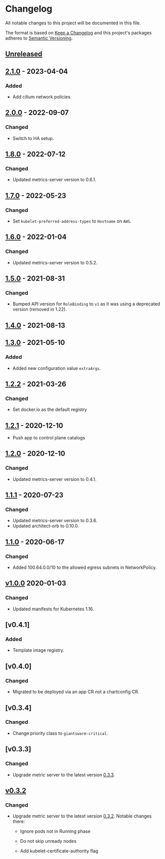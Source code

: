 # Changelog

All notable changes to this project will be documented in this file.

The format is based on [Keep a Changelog](http://keepachangelog.com/en/1.0.0/)
and this project's packages adheres to [Semantic Versioning](http://semver.org/spec/v2.0.0.html).

## [Unreleased]

## [2.1.0] - 2023-04-04

### Added

- Add cilium network policies.

## [2.0.0] - 2022-09-07

### Changed

- Switch to HA setup.

## [1.8.0] - 2022-07-12

### Changed

- Updated metrics-server version to 0.6.1.

## [1.7.0] - 2022-05-23

### Changed

- Set `kubelet-preferred-address-types` to `Hostname` on `AWS`.

## [1.6.0] - 2022-01-04

### Changed

- Updated metrics-server version to 0.5.2.

## [1.5.0] - 2021-08-31

### Changed

- Bumped API version for `RoleBinding` to `v1` as it was using a deprecated version (removed in 1.22).

## [1.4.0] - 2021-08-13

## [1.3.0] - 2021-05-10

### Added

- Added new configuration value `extraArgs`.

## [1.2.2] - 2021-03-26

### Changed

- Set docker.io as the default registry

## [1.2.1] - 2020-12-10

- Push app to control plane catalogs

## [1.2.0] - 2020-12-10

### Changed

- Updated metrics-server version to 0.4.1.

## [1.1.1] - 2020-07-23

### Changed

- Updated metrics-server version to 0.3.6.
- Updated architect-orb to 0.10.0.

## [1.1.0] - 2020-06-17

### Changed

- Added 100.64.0.0/10 to the allowed egress subnets in NetworkPolicy.

## [v1.0.0] 2020-01-03

### Changed

- Updated manifests for Kubernetes 1.16.

## [v0.4.1]

### Added

- Template image registry.

## [v0.4.0]

### Changed

- Migrated to be deployed via an app CR not a chartconfig CR.

## [v0.3.4]

### Changed

- Change priority class to `giantswarm-critical`.

## [v0.3.3]

### Changed

- Upgrade metric server to the latest version [0.3.3](https://github.com/kubernetes-incubator/metrics-server/releases/tag/v0.3.3).

## [v0.3.2]

### Changed

- Upgrade metric server to the latest version [0.3.2](https://github.com/kubernetes-incubator/metrics-server/releases/tag/v0.3.2). Notable changes there:

    - Ignore pods not in Running phase

    - Do not skip unready nodes

    - Add kubelet-certificate-authority flag

[Unreleased]: https://github.com/giantswarm/metrics-server-app/compare/v2.1.0...HEAD
[2.1.0]: https://github.com/giantswarm/metrics-server-app/compare/v2.0.0...v2.1.0
[2.0.0]: https://github.com/giantswarm/metrics-server-app/compare/v1.8.0...v2.0.0
[1.8.0]: https://github.com/giantswarm/metrics-server-app/compare/v1.7.0...v1.8.0
[1.7.0]: https://github.com/giantswarm/metrics-server-app/compare/v1.6.0...v1.7.0
[1.6.0]: https://github.com/giantswarm/metrics-server-app/compare/v1.5.0...v1.6.0
[1.5.0]: https://github.com/giantswarm/metrics-server-app/compare/v1.4.0...v1.5.0
[1.4.0]: https://github.com/giantswarm/metrics-server-app/compare/v1.3.0...v1.4.0
[1.3.0]: https://github.com/giantswarm/metrics-server-app/compare/v1.2.2...v1.3.0
[1.2.2]: https://github.com/giantswarm/metrics-server-app/compare/v1.2.1...v1.2.2
[1.2.1]: https://github.com/giantswarm/metrics-server-app/compare/v1.2.0...v1.2.1
[1.2.0]: https://github.com/giantswarm/metrics-server-app/compare/v1.1.1...v1.2.0
[1.1.1]: https://github.com/giantswarm/metrics-server-app/compare/v1.1.0...v1.1.1
[1.1.0]: https://github.com/giantswarm/metrics-server-app/compare/v1.0.0...v1.1.0
[v1.0.0]: https://github.com/giantswarm/metrics-server-app/pull/11
[v0.3.2]: https://github.com/giantswarm/kubernetes-metrics-server/pull/12
